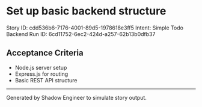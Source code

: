 # Set up basic backend structure

Story ID: cdd536b6-7176-4001-89d5-1978618e3ff5
Intent: Simple Todo Backend
Run ID: 6cd11752-6ec2-424d-a257-62b13b0dfb37

## Acceptance Criteria
- Node.js server setup
- Express.js for routing
- Basic REST API structure

---
Generated by Shadow Engineer to simulate story output.
